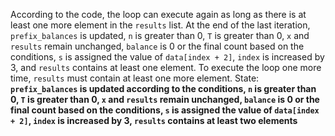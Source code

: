 According to the code, the loop can execute again as long as there is at least one more element in the `results` list. At the end of the last iteration, `prefix_balances` is updated, `n` is greater than 0, `T` is greater than 0, `x` and `results` remain unchanged, `balance` is 0 or the final count based on the conditions, `s` is assigned the value of `data[index + 2]`, `index` is increased by 3, and `results` contains at least one element. To execute the loop one more time, `results` must contain at least one more element.
State: **`prefix_balances` is updated according to the conditions, `n` is greater than 0, `T` is greater than 0, `x` and `results` remain unchanged, `balance` is 0 or the final count based on the conditions, `s` is assigned the value of `data[index + 2]`, `index` is increased by 3, `results` contains at least two elements**